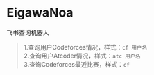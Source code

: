 # EigawaNoa

飞书查询机器人

> 1.查询用户Codeforces情况，样式：`cf 用户名`  
> 2.查询用户Atcoder情况，样式：`atc 用户名`  
> 3.查询Codeforces最近比赛，样式：`cf`
